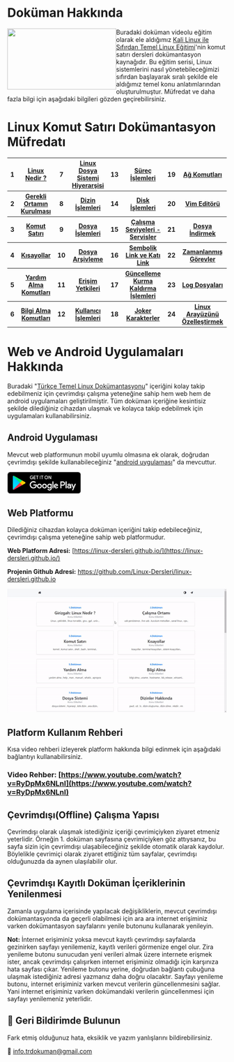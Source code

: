 # Doküman Hakkında
<img align="left" width="250" height="140" src="https://img-a.udemycdn.com/course/750x422/1584822_8460_4.jpg?XRSwknvB1ecrTXToblvmsrq7r78I91kqA6QSO2KY2YvUfZFRXzUWw3ZtDs5x2lJ4MkQkq8XTBaaeZCPRjKYcfx_6_Vc-xjCnpBOerai6QJ4uxKWQpF6FtlWG60swuIBc">Buradaki doküman videolu eğitim olarak ele aldığımız [Kali Linux ile Sıfırdan Temel Linux Eğitimi](https://www.udemy.com/course/kali-linux-ile-sifirdan-temel-linux-egitimi/?referralCode=04ABD09E6ED5DA93F7A2)'nin komut satırı dersleri dokümantasyon kaynağıdır. Bu eğitim serisi, Linux sistemlerini nasıl yönetebileceğimizi sıfırdan başlayarak sıralı şekilde ele aldığımız temel konu anlatımlarından oluşturulmuştur. Müfredat ve daha fazla bilgi için aşağıdaki bilgileri gözden geçirebilirsiniz.

# Linux Komut Satırı Dokümantasyon Müfredatı

<table class="table table-striped">

  <tbody>
    <tr>
      <th scope="row">1</th>
      <th scope="row"><a href="https://github.com/taylanbildik/Linux_Dersleri/tree/master/dok%C3%BCmantasyonlar/linux_nedir.md#linux-nedir-" >Linux Nedir ?</a></th>
      <th scope="row">7</th>
      <th scope="row"><a href="https://github.com/taylanbildik/Linux_Dersleri/tree/master/dok%C3%BCmantasyonlar/Linux_dosya_sistemi_hiyerar%C5%9Fisi.md#linux-dosya-sistemi-hiyerar%C5%9Fisi" >Linux Dosya Sistemi Hiyerarşisi</a></th>
	  <th scope="row">13</th>
	  <th scope="row"><a href="https://github.com/taylanbildik/Linux_Dersleri/tree/master/dok%C3%BCmantasyonlar/s%C3%BCre%C3%A7_i%C5%9Flemleri.md#s%C3%BCre%C3%A7lerprocess" >Süreç İşlemleri</a></th>
	  <th scope="row">19</th>
	  <th scope="row"><a href="https://github.com/taylanbildik/Linux_Dersleri/tree/master/dok%C3%BCmantasyonlar/a%C4%9F_komutlar%C4%B1.md#a%C4%9Fnetwork-komutlar%C4%B1" >Ağ Komutları</a></th>
    </tr>
    <tr>
      <th scope="row">2</th>
      <th scope="row"><a href="https://github.com/taylanbildik/Linux_Dersleri/tree/master/dok%C3%BCmantasyonlar/gerekli_ortam%C4%B1n_kurulmas%C4%B1.md#gerekli-ortam%C4%B1n-kurulmas%C4%B1" >Gerekli Ortamın Kurulması</a></th>
      <th scope="row">8</th>
      <th scope="row"><a href="https://github.com/taylanbildik/Linux_Dersleri/tree/master/dok%C3%BCmantasyonlar/dizin_i%C5%9Flemleri.md#dizinler-hakk%C4%B1nda" >Dizin İşlemleri</a></th>
	  <th scope="row">14</th>
	  <th scope="row"><a href="https://github.com/taylanbildik/Linux_Dersleri/tree/master/dok%C3%BCmantasyonlar/disk_i%C5%9Flemleri.md#disk-%C4%B0%C5%9Flemleri" >Disk İşlemleri</a></th>
	  <th scope="row">20</th>
	  <th scope="row"><a href="https://github.com/taylanbildik/Linux_Dersleri/tree/master/dok%C3%BCmantasyonlar/vim_edit%C3%B6r%C3%BC.md#vim-edit%C3%B6r%C3%BC" >Vim Editörü</a></th>
    </tr>
    <tr>
      <th scope="row">3</th>
	  <th scope="row"><a href="https://github.com/taylanbildik/Linux_Dersleri/tree/master/dok%C3%BCmantasyonlar/komut_sat%C4%B1r%C4%B1.md#komut-sat%C4%B1r%C4%B1" >Komut Satırı</a></th>
	  <th scope="row">9</th>
      <th scope="row"><a href="https://github.com/taylanbildik/Linux_Dersleri/tree/master/dok%C3%BCmantasyonlar/dosya_i%C5%9Flemleri.md#dosya-%C4%B0%C5%9Flemleri" >Dosya İşlemleri</a></th>
	  <th scope="row">15</th>
	  <th scope="row"><a href="https://github.com/taylanbildik/Linux_Dersleri/tree/master/dok%C3%BCmantasyonlar/%C3%A7al%C4%B1%C5%9Fma_seviyeleri-servisler.md#%C3%87al%C4%B1%C5%9Fma-seviyelerirunlevels" >Çalışma Seviyeleri - Servisler</a></th>
	  <th scope="row">21</th>
	  <th scope="row"><a href="https://github.com/taylanbildik/Linux_Dersleri/tree/master/dok%C3%BCmantasyonlar/konsoldan_dosya_indirmek.md#konsol-%C3%9Czerinden-dosya-%C4%B0ndirmek" >Dosya İndirmek</a></th>
    </tr>
    </tr>
	  <tr>
      <th scope="row">4</th>
	  <th scope="row"><a href="https://github.com/taylanbildik/Linux_Dersleri/tree/master/dok%C3%BCmantasyonlar/k%C4%B1sayollar.md#k%C4%B1sayollar" >Kısayollar</a></th>
	  <th scope="row">10</th>
	  <th scope="row"><a href="https://github.com/taylanbildik/Linux_Dersleri/tree/master/dok%C3%BCmantasyonlar/dosya_ar%C5%9Fivleme.md#dosya-ar%C5%9Fiv-%C4%B0%C5%9Flemleri" >Dosya Arşivleme</a></th>
	  <th scope="row">16</th>
	  <th scope="row"><a href="https://github.com/taylanbildik/Linux_Dersleri/tree/master/dok%C3%BCmantasyonlar/sembolik_link-ve-kat%C4%B1_link.md#sembolik-link-ve-kat%C4%B1-link" >Sembolik Link ve Katı Link</a></th>
	  <th scope="row">22</th>
	  <th scope="row"><a href="https://github.com/taylanbildik/Linux_Dersleri/tree/master/dok%C3%BCmantasyonlar/zamanlam%C4%B1%C5%9F_g%C3%B6revler.md#zamanlanm%C4%B1%C5%9F-g%C3%B6revler" >Zamanlanmış Görevler</a></th>
    </tr>
	  <tr>
      <th scope="row">5</th>
	  <th scope="row"><a href="https://github.com/taylanbildik/Linux_Dersleri/tree/master/dok%C3%BCmantasyonlar/yard%C4%B1m_alma_komutlar%C4%B1.md#yard%C4%B1m-almak" >Yardım Alma Komutları</a></th>
	  <th scope="row">11</th>
	  <th scope="row"><a href="https://github.com/taylanbildik/Linux_Dersleri/tree/master/dok%C3%BCmantasyonlar/eri%C5%9Fim_yetkileri.md#eri%C5%9Fim-yetkileri" >Erişim Yetkileri</a></th>  
	  <th scope="row">17</th>
	  <th scope="row"><a href="https://github.com/taylanbildik/Linux_Dersleri/tree/master/dok%C3%BCmantasyonlar/kurma-kald%C4%B1rma-g%C3%BCncelleme_i%C5%9Flemleri.md#kurma-kald%C4%B1rma-g%C3%BCncelleme-%C4%B0%C5%9Flemleri" >Güncelleme Kurma Kaldırma İşlemleri</a></th>
	  <th scope="row">23</th>
	  <th scope="row"><a href="https://github.com/taylanbildik/Linux_Dersleri/tree/master/dok%C3%BCmantasyonlar/log_kay%C4%B1tlar%C4%B1.md#log-kay%C4%B1tlar%C4%B1" >Log Dosyaları</a></th>
    </tr>
	  <tr>
      <th scope="row">6</th>
	  <th scope="row"><a href="https://github.com/taylanbildik/Linux_Dersleri/tree/master/dok%C3%BCmantasyonlar/bilgi_alma.md#bilgi-almak" >Bilgi Alma Komutları</a></th>
	  <th scope="row">12</th>
	  <th scope="row"><a href="https://github.com/taylanbildik/Linux_Dersleri/tree/master/dok%C3%BCmantasyonlar/kullan%C4%B1c%C4%B1_i%C5%9Flemleri.md#kullan%C4%B1c%C4%B1-%C4%B0%C5%9Flemleri" >Kullanıcı İşlemleri</a></th>
	  <th scope="row">18</th>
	  <th scope="row"><a href="https://github.com/taylanbildik/Linux_Dersleri/tree/master/dok%C3%BCmantasyonlar/joker_karakterler%28wildcards%29.md#joker-karakterlerwildcards" >Joker Karakterler</a></th>
	  <th scope="row">24</th>
	  <th scope="row"><a href="https://github.com/taylanbildik/Linux_Dersleri/blob/master/dok%C3%BCmantasyonlar/sistem-gorunumunu-ozellestirmek.md#linux-aray%C3%BCz%C3%BCn%C3%BC-%C3%B6zelle%C5%9Ftirmek" >Linux Arayüzünü Özelleştirmek</a></th>
    </tr>
  </tbody>
</table>





# Web ve Android Uygulamaları Hakkında
Buradaki "[Türkçe Temel Linux Dokümantasyonu](https://github.com/taylanbildik/Linux_Dersleri)" içeriğini kolay takip edebilmeniz için çevrimdışı çalışma yeteneğine sahip hem web hem de android uygulamaları geliştirilmiştir. Tüm doküman içeriğine kesintisiz şekilde dilediğiniz cihazdan ulaşmak ve kolayca takip edebilmek için uygulamaları kullanabilirsiniz. 

## Android Uygulaması
Mevcut web platformunun mobil uyumlu olmasına ek olarak, doğrudan çevrimdışı şekilde kullanabileceğiniz "[android uygulaması](https://play.google.com/store/apps/details?id=com.bildik.linuxdersleri)" da mevcuttur.

[<img src="https://raw.githubusercontent.com/Linux-Dersleri/linux-dersleri.github.io/master/img/menu/google-play-badge.png" height="50">](https://play.google.com/store/apps/details?id=com.bildik.linuxdersleri)

## Web Platformu
Dilediğiniz cihazdan kolayca doküman içeriğini takip edebileceğiniz, çevrimdışı çalışma yeteneğine sahip web platformudur.

**Web Platform Adresi:** [https://linux-dersleri.github.io/](https://linux-dersleri.github.io/)

**Projenin Github Adresi:** https://github.com/Linux-Dersleri/linux-dersleri.github.io

![](https://raw.githubusercontent.com/Linux-Dersleri/linux-dersleri.github.io/master/img/menu/platform.gif)

## Platform Kullanım Rehberi

Kısa video rehberi izleyerek platform hakkında bilgi edinmek için aşağıdaki bağlantıyı kullanabilirsiniz.

### Video Rehber:  [https://www.youtube.com/watch?v=RyDpMx6NLnI](https://www.youtube.com/watch?v=RyDpMx6NLnI)

## Çevrimdışı(Offline) Çalışma Yapısı

Çevrimdışı olarak ulaşmak istediğiniz içeriği çevrimiçiyken ziyaret etmeniz yeterlidir. Örneğin 1. doküman sayfasına çevrimiçiyken göz attıysanız, bu sayfa sizin için çevrimdışı ulaşabileceğiniz şekilde otomatik olarak kaydolur. Böylelikle çevrimiçi olarak ziyaret ettiğiniz tüm sayfalar, çevrimdışı olduğunuzda da aynen ulaşılabilir olur.

## Çevrimdışı Kayıtlı Doküman İçeriklerinin Yenilenmesi

Zamanla uygulama içerisinde yapılacak değişikliklerin, mevcut çevrimdışı dokümantasyonda da geçerli olabilmesi için ara ara internet erişiminiz varken dokümantasyon sayfalarını yenile butonunu kullanarak yenileyin.

**Not:**  İnternet erişiminiz yoksa mevcut kayıtlı çevrimdışı sayfalarda gezinirken sayfayı yenilemeniz, kayıtlı verileri görmenize engel olur. Zira yenileme butonu sunucudan yeni verileri almak üzere internete erişmek ister, ancak çevrimdışı çalışırken internet erişiminiz olmadığı için karşınıza hata sayfası çıkar. Yenileme butonu yerine, doğrudan bağlantı çubuğuna ulaşmak istediğiniz adresi yazmanız daha doğru olacaktır. Sayfayı yenileme butonu, internet erişiminiz varken mevcut verilerin güncellenmesini sağlar. Yani internet erişiminiz varken dokümandaki verilerin güncellenmesi için sayfayı yenilemeniz yeterlidir.

## :postbox: Geri Bildirimde Bulunun
Fark etmiş olduğunuz hata, eksiklik ve yazım yanlışlarını bildirebilirsiniz.

:email: [info.trdokuman@gmail.com](mailto:info.trdokuman@gmail.com)
